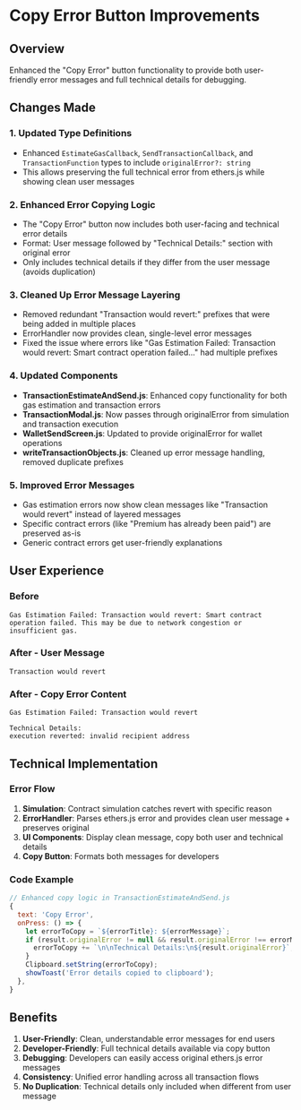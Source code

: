 # Copy Error Button Improvements

## Overview
Enhanced the "Copy Error" button functionality to provide both user-friendly error messages and full technical details for debugging.

## Changes Made

### 1. Updated Type Definitions
- Enhanced `EstimateGasCallback`, `SendTransactionCallback`, and `TransactionFunction` types to include `originalError?: string`
- This allows preserving the full technical error from ethers.js while showing clean user messages

### 2. Enhanced Error Copying Logic
- The "Copy Error" button now includes both user-facing and technical error details
- Format: User message followed by "Technical Details:" section with original error
- Only includes technical details if they differ from the user message (avoids duplication)

### 3. Cleaned Up Error Message Layering
- Removed redundant "Transaction would revert:" prefixes that were being added in multiple places
- ErrorHandler now provides clean, single-level error messages
- Fixed the issue where errors like "Gas Estimation Failed: Transaction would revert: Smart contract operation failed..." had multiple prefixes

### 4. Updated Components
- **TransactionEstimateAndSend.js**: Enhanced copy functionality for both gas estimation and transaction errors
- **TransactionModal.js**: Now passes through originalError from simulation and transaction execution
- **WalletSendScreen.js**: Updated to provide originalError for wallet operations
- **writeTransactionObjects.js**: Cleaned up error message handling, removed duplicate prefixes

### 5. Improved Error Messages
- Gas estimation errors now show clean messages like "Transaction would revert" instead of layered messages
- Specific contract errors (like "Premium has already been paid") are preserved as-is
- Generic contract errors get user-friendly explanations

## User Experience

### Before
```
Gas Estimation Failed: Transaction would revert: Smart contract operation failed. This may be due to network congestion or insufficient gas.
```

### After - User Message
```
Transaction would revert
```

### After - Copy Error Content
```
Gas Estimation Failed: Transaction would revert

Technical Details:
execution reverted: invalid recipient address
```

## Technical Implementation

### Error Flow
1. **Simulation**: Contract simulation catches revert with specific reason
2. **ErrorHandler**: Parses ethers.js error and provides clean user message + preserves original
3. **UI Components**: Display clean message, copy both user and technical details
4. **Copy Button**: Formats both messages for developers

### Code Example
```javascript
// Enhanced copy logic in TransactionEstimateAndSend.js
{
  text: 'Copy Error',
  onPress: () => {
    let errorToCopy = `${errorTitle}: ${errorMessage}`;
    if (result.originalError != null && result.originalError !== errorMessage) {
      errorToCopy += `\n\nTechnical Details:\n${result.originalError}`;
    }
    Clipboard.setString(errorToCopy);
    showToast('Error details copied to clipboard');
  },
}
```

## Benefits
1. **User-Friendly**: Clean, understandable error messages for end users
2. **Developer-Friendly**: Full technical details available via copy button
3. **Debugging**: Developers can easily access original ethers.js error messages
4. **Consistency**: Unified error handling across all transaction flows
5. **No Duplication**: Technical details only included when different from user message
